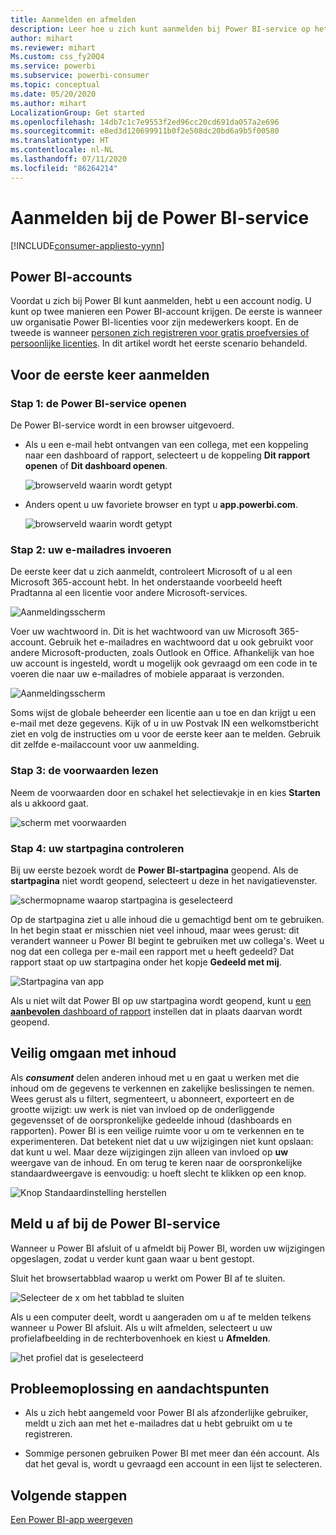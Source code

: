 ```yaml
---
title: Aanmelden en afmelden
description: Leer hoe u zich kunt aanmelden bij Power BI-service op het web en hoe u zich kunt afmelden.
author: mihart
ms.reviewer: mihart
Ms.custom: css_fy20Q4
ms.service: powerbi
ms.subservice: powerbi-consumer
ms.topic: conceptual
ms.date: 05/20/2020
ms.author: mihart
LocalizationGroup: Get started
ms.openlocfilehash: 14db7c1c7e9553f2ed96cc20cd691da057a2e696
ms.sourcegitcommit: e8ed3d120699911b0f2e508dc20bd6a9b5f00580
ms.translationtype: HT
ms.contentlocale: nl-NL
ms.lasthandoff: 07/11/2020
ms.locfileid: "86264214"
---
```

# <a name="sign-in-to-power-bi-service"></a>Aanmelden bij de Power BI-service

[!INCLUDE[consumer-appliesto-yynn](../includes/consumer-appliesto-yynn.md)]

## <a name="power-bi-accounts"></a>Power BI-accounts
Voordat u zich bij Power BI kunt aanmelden, hebt u een account nodig. U kunt op twee manieren een Power BI-account krijgen. De eerste is wanneer uw organisatie Power BI-licenties voor zijn medewerkers koopt. En de tweede is wanneer [personen zich registreren voor gratis proefversies of persoonlijke licenties](../fundamentals/service-self-service-signup-for-power-bi.md). In dit artikel wordt het eerste scenario behandeld.

## <a name="sign-in-for-the-first-time"></a>Voor de eerste keer aanmelden

### <a name="step-1-open-the-power-bi-service"></a>Stap 1: de Power BI-service openen
De Power BI-service wordt in een browser uitgevoerd. 

- Als u een e-mail hebt ontvangen van een collega, met een koppeling naar een dashboard of rapport, selecteert u de koppeling **Dit rapport openen** of **Dit dashboard openen**.

    ![browserveld waarin wordt getypt](media/end-user-sign-in/power-bi-share.png)    

- Anders opent u uw favoriete browser en typt u **app.powerbi.com**.

    ![browserveld waarin wordt getypt](media/end-user-sign-in/power-bi-sign-in.png)    


### <a name="step-2-type-your-email-address"></a>Stap 2: uw e-mailadres invoeren
De eerste keer dat u zich aanmeldt, controleert Microsoft of u al een Microsoft 365-account hebt. In het onderstaande voorbeeld heeft Pradtanna al een licentie voor andere Microsoft-services. 

![Aanmeldingsscherm](media/end-user-sign-in/power-bi-already.png)

Voer uw wachtwoord in. Dit is het wachtwoord van uw Microsoft 365-account. Gebruik het e-mailadres en wachtwoord dat u ook gebruikt voor andere Microsoft-producten, zoals Outlook en Office.  Afhankelijk van hoe uw account is ingesteld, wordt u mogelijk ook gevraagd om een code in te voeren die naar uw e-mailadres of mobiele apparaat is verzonden.   

![Aanmeldingsscherm](media/end-user-sign-in/power-bi-pass.png)

Soms wijst de globale beheerder een licentie aan u toe en dan krijgt u een e-mail met deze gegevens. Kijk of u in uw Postvak IN een welkomstbericht ziet en volg de instructies om u voor de eerste keer aan te melden. Gebruik dit zelfde e-mailaccount voor uw aanmelding. 
 
### <a name="step-3-review-the-terms-and-conditions"></a>Stap 3: de voorwaarden lezen
Neem de voorwaarden door en schakel het selectievakje in en kies **Starten** als u akkoord gaat.

![scherm met voorwaarden](media/end-user-sign-in/power-bi-term.png)



### <a name="step-4-review-your-home-landing-page"></a>Stap 4: uw startpagina controleren
Bij uw eerste bezoek wordt de **Power BI-startpagina** geopend. Als de **startpagina** niet wordt geopend, selecteert u deze in het navigatievenster. 

![schermopname waarop startpagina is geselecteerd](media/end-user-sign-in/power-bi-home-selected.png)

Op de startpagina ziet u alle inhoud die u gemachtigd bent om te gebruiken. In het begin staat er misschien niet veel inhoud, maar wees gerust: dit verandert wanneer u Power BI begint te gebruiken met uw collega's. Weet u nog dat een collega per e-mail een rapport met u heeft gedeeld? Dat rapport staat op uw startpagina onder het kopje **Gedeeld met mij**.

![Startpagina van app](media/end-user-sign-in/power-bi-home.png)

Als u niet wilt dat Power BI op uw startpagina wordt geopend, kunt u [een **aanbevolen** dashboard of rapport](end-user-featured.md) instellen dat in plaats daarvan wordt geopend. 

## <a name="safely-interact-with-content"></a>Veilig omgaan met inhoud
Als ***consument*** delen anderen inhoud met u en gaat u werken met die inhoud om de gegevens te verkennen en zakelijke beslissingen te nemen.  Wees gerust als u filtert, segmenteert, u abonneert, exporteert en de grootte wijzigt: uw werk is niet van invloed op de onderliggende gegevensset of de oorspronkelijke gedeelde inhoud (dashboards en rapporten). Power BI is een veilige ruimte voor u om te verkennen en te experimenteren. Dat betekent niet dat u uw wijzigingen niet kunt opslaan: dat kunt u wel. Maar deze wijzigingen zijn alleen van invloed op **uw** weergave van de inhoud. En om terug te keren naar de oorspronkelijke standaardweergave is eenvoudig: u hoeft slecht te klikken op een knop.

![Knop Standaardinstelling herstellen](media/end-user-sign-in/power-bi-reset.png)

## <a name="sign-out-of-the-power-bi-service"></a>Meld u af bij de Power BI-service
Wanneer u Power BI afsluit of u afmeldt bij Power BI, worden uw wijzigingen opgeslagen, zodat u verder kunt gaan waar u bent gestopt.

Sluit het browsertabblad waarop u werkt om Power BI af te sluiten. 

![Selecteer de x om het tabblad te sluiten](media/end-user-sign-in/power-bi-close.png) 

Als u een computer deelt, wordt u aangeraden om u af te melden telkens wanneer u Power BI afsluit.  Als u wilt afmelden, selecteert u uw profielafbeelding in de rechterbovenhoek en kiest u **Afmelden**.  

![het profiel dat is geselecteerd](media/end-user-sign-in/power-bi-sign-out.png) 

## <a name="troubleshooting-and-considerations"></a>Probleemoplossing en aandachtspunten
- Als u zich hebt aangemeld voor Power BI als afzonderlijke gebruiker, meldt u zich aan met het e-mailadres dat u hebt gebruikt om u te registreren.

- Sommige personen gebruiken Power BI met meer dan één account. Als dat het geval is, wordt u gevraagd een account in een lijst te selecteren. 

## <a name="next-steps"></a>Volgende stappen
[Een Power BI-app weergeven](end-user-app-view.md)
